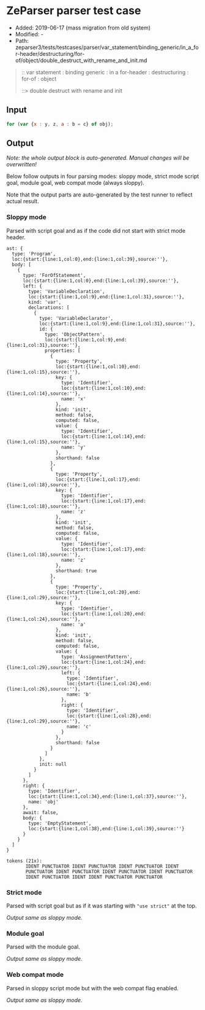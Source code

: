 # ZeParser parser test case

- Added: 2019-06-17 (mass migration from old system)
- Modified: -
- Path: zeparser3/tests/testcases/parser/var_statement/binding_generic/in_a_for-header/destructuring/for-of/object/double_destruct_with_rename_and_init.md

> :: var statement : binding generic : in a for-header : destructuring : for-of : object
>
> ::> double destruct with rename and init

## Input

`````js
for (var {x : y, z, a : b = c} of obj);
`````

## Output

_Note: the whole output block is auto-generated. Manual changes will be overwritten!_

Below follow outputs in four parsing modes: sloppy mode, strict mode script goal, module goal, web compat mode (always sloppy).

Note that the output parts are auto-generated by the test runner to reflect actual result.

### Sloppy mode

Parsed with script goal and as if the code did not start with strict mode header.

`````
ast: {
  type: 'Program',
  loc:{start:{line:1,col:0},end:{line:1,col:39},source:''},
  body: [
    {
      type: 'ForOfStatement',
      loc:{start:{line:1,col:0},end:{line:1,col:39},source:''},
      left: {
        type: 'VariableDeclaration',
        loc:{start:{line:1,col:9},end:{line:1,col:31},source:''},
        kind: 'var',
        declarations: [
          {
            type: 'VariableDeclarator',
            loc:{start:{line:1,col:9},end:{line:1,col:31},source:''},
            id: {
              type: 'ObjectPattern',
              loc:{start:{line:1,col:9},end:{line:1,col:31},source:''},
              properties: [
                {
                  type: 'Property',
                  loc:{start:{line:1,col:10},end:{line:1,col:15},source:''},
                  key: {
                    type: 'Identifier',
                    loc:{start:{line:1,col:10},end:{line:1,col:14},source:''},
                    name: 'x'
                  },
                  kind: 'init',
                  method: false,
                  computed: false,
                  value: {
                    type: 'Identifier',
                    loc:{start:{line:1,col:14},end:{line:1,col:15},source:''},
                    name: 'y'
                  },
                  shorthand: false
                },
                {
                  type: 'Property',
                  loc:{start:{line:1,col:17},end:{line:1,col:18},source:''},
                  key: {
                    type: 'Identifier',
                    loc:{start:{line:1,col:17},end:{line:1,col:18},source:''},
                    name: 'z'
                  },
                  kind: 'init',
                  method: false,
                  computed: false,
                  value: {
                    type: 'Identifier',
                    loc:{start:{line:1,col:17},end:{line:1,col:18},source:''},
                    name: 'z'
                  },
                  shorthand: true
                },
                {
                  type: 'Property',
                  loc:{start:{line:1,col:20},end:{line:1,col:29},source:''},
                  key: {
                    type: 'Identifier',
                    loc:{start:{line:1,col:20},end:{line:1,col:24},source:''},
                    name: 'a'
                  },
                  kind: 'init',
                  method: false,
                  computed: false,
                  value: {
                    type: 'AssignmentPattern',
                    loc:{start:{line:1,col:24},end:{line:1,col:29},source:''},
                    left: {
                      type: 'Identifier',
                      loc:{start:{line:1,col:24},end:{line:1,col:26},source:''},
                      name: 'b'
                    },
                    right: {
                      type: 'Identifier',
                      loc:{start:{line:1,col:28},end:{line:1,col:29},source:''},
                      name: 'c'
                    }
                  },
                  shorthand: false
                }
              ]
            },
            init: null
          }
        ]
      },
      right: {
        type: 'Identifier',
        loc:{start:{line:1,col:34},end:{line:1,col:37},source:''},
        name: 'obj'
      },
      await: false,
      body: {
        type: 'EmptyStatement',
        loc:{start:{line:1,col:38},end:{line:1,col:39},source:''}
      }
    }
  ]
}

tokens (21x):
       IDENT PUNCTUATOR IDENT PUNCTUATOR IDENT PUNCTUATOR IDENT
       PUNCTUATOR IDENT PUNCTUATOR IDENT PUNCTUATOR IDENT PUNCTUATOR
       IDENT PUNCTUATOR IDENT IDENT PUNCTUATOR PUNCTUATOR
`````

### Strict mode

Parsed with script goal but as if it was starting with `"use strict"` at the top.

_Output same as sloppy mode._

### Module goal

Parsed with the module goal.

_Output same as sloppy mode._

### Web compat mode

Parsed in sloppy script mode but with the web compat flag enabled.

_Output same as sloppy mode._
